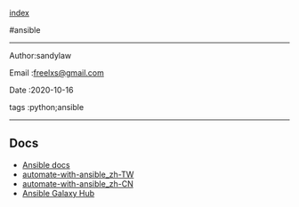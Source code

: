 
[index](./index.md)

#ansible 

---

Author:sandylaw 

Email :freelxs@gmail.com

Date  :2020-10-16

tags  :python;ansible 

---

## Docs

- [Ansible docs](https://docs.ansible.com/)
- [automate-with-ansible_zh-TW](https://github.com/chusiang/automate-with-ansible)
- [automate-with-ansible_zh-CN](https://www.w3cschool.cn/automate_with_ansible/)
- [Ansible Galaxy Hub](https://galaxy.ansible.com/)
